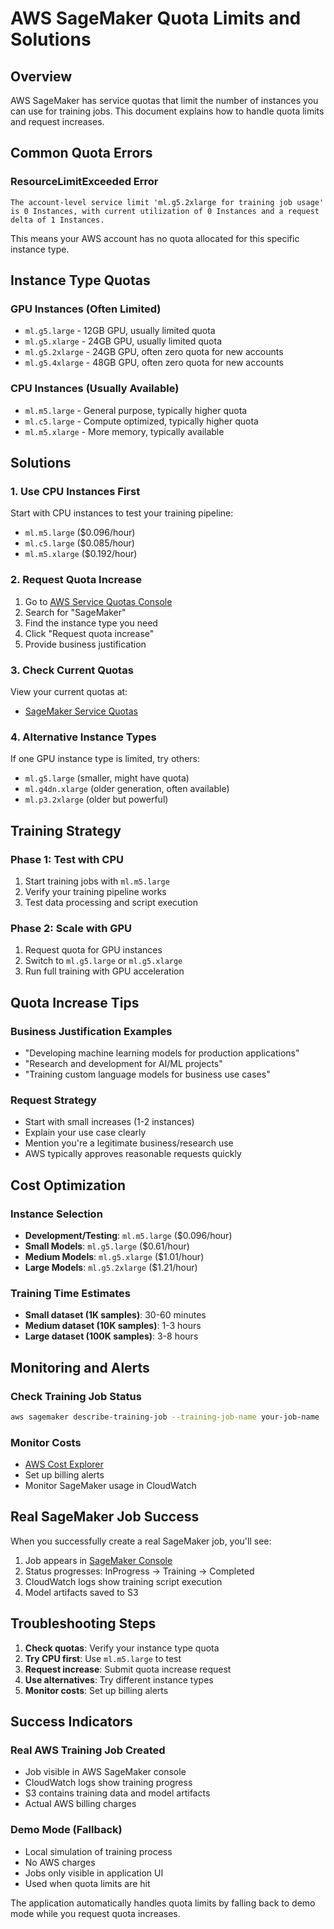 # AWS SageMaker Quota Limits and Solutions

## Overview

AWS SageMaker has service quotas that limit the number of instances you can use for training jobs. This document explains how to handle quota limits and request increases.

## Common Quota Errors

### ResourceLimitExceeded Error
```
The account-level service limit 'ml.g5.2xlarge for training job usage' is 0 Instances, with current utilization of 0 Instances and a request delta of 1 Instances.
```

This means your AWS account has no quota allocated for this specific instance type.

## Instance Type Quotas

### GPU Instances (Often Limited)
- `ml.g5.large` - 12GB GPU, usually limited quota
- `ml.g5.xlarge` - 24GB GPU, usually limited quota  
- `ml.g5.2xlarge` - 24GB GPU, often zero quota for new accounts
- `ml.g5.4xlarge` - 48GB GPU, often zero quota for new accounts

### CPU Instances (Usually Available)
- `ml.m5.large` - General purpose, typically higher quota
- `ml.c5.large` - Compute optimized, typically higher quota
- `ml.m5.xlarge` - More memory, typically available

## Solutions

### 1. Use CPU Instances First
Start with CPU instances to test your training pipeline:
- `ml.m5.large` ($0.096/hour)
- `ml.c5.large` ($0.085/hour)
- `ml.m5.xlarge` ($0.192/hour)

### 2. Request Quota Increase
1. Go to [AWS Service Quotas Console](https://console.aws.amazon.com/servicequotas/)
2. Search for "SageMaker"
3. Find the instance type you need
4. Click "Request quota increase"
5. Provide business justification

### 3. Check Current Quotas
View your current quotas at:
- [SageMaker Service Quotas](https://console.aws.amazon.com/servicequotas/home/services/sagemaker/quotas)

### 4. Alternative Instance Types
If one GPU instance type is limited, try others:
- `ml.g5.large` (smaller, might have quota)
- `ml.g4dn.xlarge` (older generation, often available)
- `ml.p3.2xlarge` (older but powerful)

## Training Strategy

### Phase 1: Test with CPU
1. Start training jobs with `ml.m5.large`
2. Verify your training pipeline works
3. Test data processing and script execution

### Phase 2: Scale with GPU
1. Request quota for GPU instances
2. Switch to `ml.g5.large` or `ml.g5.xlarge`
3. Run full training with GPU acceleration

## Quota Increase Tips

### Business Justification Examples
- "Developing machine learning models for production applications"
- "Research and development for AI/ML projects"
- "Training custom language models for business use cases"

### Request Strategy
- Start with small increases (1-2 instances)
- Explain your use case clearly
- Mention you're a legitimate business/research use
- AWS typically approves reasonable requests quickly

## Cost Optimization

### Instance Selection
- **Development/Testing**: `ml.m5.large` ($0.096/hour)
- **Small Models**: `ml.g5.large` ($0.61/hour)
- **Medium Models**: `ml.g5.xlarge` ($1.01/hour)
- **Large Models**: `ml.g5.2xlarge` ($1.21/hour)

### Training Time Estimates
- **Small dataset (1K samples)**: 30-60 minutes
- **Medium dataset (10K samples)**: 1-3 hours
- **Large dataset (100K samples)**: 3-8 hours

## Monitoring and Alerts

### Check Training Job Status
```bash
aws sagemaker describe-training-job --training-job-name your-job-name
```

### Monitor Costs
- [AWS Cost Explorer](https://console.aws.amazon.com/cost-reports/)
- Set up billing alerts
- Monitor SageMaker usage in CloudWatch

## Real SageMaker Job Success

When you successfully create a real SageMaker job, you'll see:
1. Job appears in [SageMaker Console](https://console.aws.amazon.com/sagemaker/home#/jobs)
2. Status progresses: InProgress → Training → Completed
3. CloudWatch logs show training script execution
4. Model artifacts saved to S3

## Troubleshooting Steps

1. **Check quotas**: Verify your instance type quota
2. **Try CPU first**: Use `ml.m5.large` to test
3. **Request increase**: Submit quota increase request
4. **Use alternatives**: Try different instance types
5. **Monitor costs**: Set up billing alerts

## Success Indicators

### Real AWS Training Job Created
- Job visible in AWS SageMaker console
- CloudWatch logs show training progress
- S3 contains training data and model artifacts
- Actual AWS billing charges

### Demo Mode (Fallback)
- Local simulation of training process
- No AWS charges
- Jobs only visible in application UI
- Used when quota limits are hit

The application automatically handles quota limits by falling back to demo mode while you request quota increases.